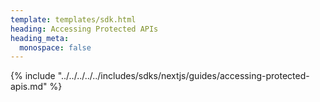 ```yaml
---
template: templates/sdk.html
heading: Accessing Protected APIs
heading_meta:
  monospace: false
---
```

{% include "../../../../../includes/sdks/nextjs/guides/accessing-protected-apis.md" %}
